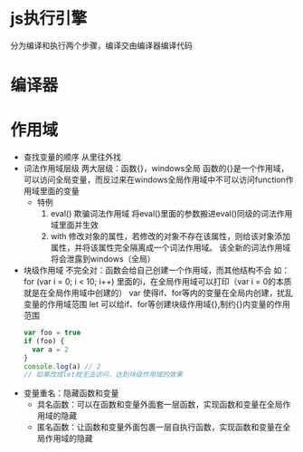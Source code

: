 # js执行引擎
  分为编译和执行两个步骤，编译交由编译器编译代码
# 编译器
# 作用域
- 查找变量的顺序
  从里往外找
- 词法作用域层级
  两大层级：函数{}，windows全局
  函数的{}是一个作用域，可以访问全局变量，而反过来在windows全局作用域中不可以访问function作用域里面的变量
  - 特例
    1. eval() 欺骗词法作用域
      将eval()里面的参数搬进eval()同级的词法作用域里面并生效
    2. with
      修改对象的属性，若修改的对象不存在该属性，则给该对象添加属性，并将该属性完全隔离成一个词法作用域。
      该全新的词法作用域将会泄露到windows（全局）
- 块级作用域
  不完全对：函数会给自己创建一个作用域，而其他结构不会
  如：for (var i = 0; i < 10; i++) 里面的i，在全局作用域可以打印（var i = 0的本质就是在全局作用域中创建的）
  var 使得if、for等内的变量在全局内创建，扰乱变量的作用域范围
  let 可以给if、for等创建块级作用域{},制约{}内变量的作用范围
  ```js
  var foo = true
  if (foo) {
    var a = 2
  }
  console.log(a) // 2
  // 如果改成let就无法访问，达到块级作用域的效果
  ```
- 变量重名：隐藏函数和变量
  - 具名函数：可以在函数和变量外面套一层函数，实现函数和变量在全局作用域的隐藏
  - 匿名函数：让函数和变量外面包裹一层自执行函数，实现函数和变量在全局作用域的隐藏